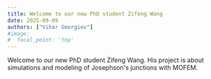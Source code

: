 ```yaml
---
title: Welcome to our new PhD student Zifeng Wang
date: 2025-09-09
authors: ["Vihar Georgiev"]
#image:
#  focal_point: 'top'
---
```

<!--more-->
Welcome to our new PhD student Zifeng Wang. His project is about simulations and modeling of Josephson's junctions with MOFEM. 
